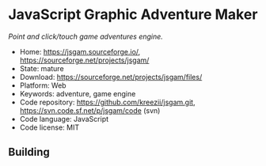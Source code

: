 # JavaScript Graphic Adventure Maker

_Point and click/touch game adventures engine._

- Home: https://jsgam.sourceforge.io/, https://sourceforge.net/projects/jsgam/
- State: mature
- Download: https://sourceforge.net/projects/jsgam/files/
- Platform: Web
- Keywords: adventure, game engine
- Code repository: https://github.com/kreezii/jsgam.git, https://svn.code.sf.net/p/jsgam/code (svn)
- Code language: JavaScript
- Code license: MIT

## Building
